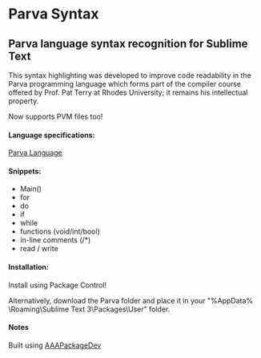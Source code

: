 # Parva Syntax
Parva language syntax recognition for Sublime Text
-----------

This syntax highlighting was developed to improve code readability in the Parva programming language which forms part of the compiler course offered by Prof. Pat Terry at Rhodes University; it remains his intellectual property.

Now supports PVM files too!

#### Language specifications: 
[Parva Language](http://www.cs.ru.ac.za/courses/CSc301/Translators/parva.htm)

#### Snippets:
- Main()
- for
- do
- if
- while
- functions (void/int/bool)
- in-line comments (/*)
- read / write

#### Installation: 
Install using Package Control! 

Alternatively, download the Parva folder and place it in your "%AppData% \Roaming\Sublime Text 3\Packages\User" folder.

#### Notes
Built using [AAAPackageDev](https://github.com/SublimeText/AAAPackageDev)

